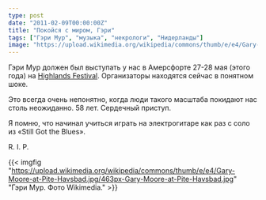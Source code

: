 ```yaml
---
type: post
date: "2011-02-09T00:00:00Z"
title: "Покойся с миром, Гэри"
tags: ["Гэри Мур", "музыка", "некрологи", "Нидерланды"]
image: "https://upload.wikimedia.org/wikipedia/commons/thumb/e/e4/Gary-Moore-at-Pite-Havsbad.jpg/463px-Gary-Moore-at-Pite-Havsbad.jpg"
---
```


Гэри Мур должен был выступать у нас в Амерсфорте 27-28 мая (этого года) на [Highlands Festival](http://www.highlandsfestival.nl/programma/). Организаторы находятся сейчас в понятном шоке.

Это всегда очень непонятно, когда люди такого масштаба покидают нас столь неожиданно. 58 лет. Сердечный приступ.

<!--more-->

Я помню, что начинал учиться играть на электрогитаре как раз с соло из «Still Got the Blues».

R. I. P.

{{< imgfig "https://upload.wikimedia.org/wikipedia/commons/thumb/e/e4/Gary-Moore-at-Pite-Havsbad.jpg/463px-Gary-Moore-at-Pite-Havsbad.jpg" "Гэри Мур. Фото Wikimedia." >}}
